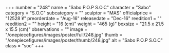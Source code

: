 +++
number = "248"
name = "Sabo P.O.P S.O.C"
character = "Sabo"
category = "S.O.C"
subcategory = ""
sculptor = "MAS"
officialprice = "12528 ¥"
preorderdate = "Aug-16"
releasedate = "Dec-16"
reedition1 = ""
reedition2 = ""
height = "16 (cm)"
weight = "465 (g)"
boxsize = "21.5 x 21.5 x 15.5 (cm)"
observations = ""
image = "/onepiecefigures/images/poster/full/248.jpg"
thumb = "/onepiecefigures/images/poster/thumb/248.jpg"
alt = "Sabo P.O.P S.O.C"
class = "soc"
+++
